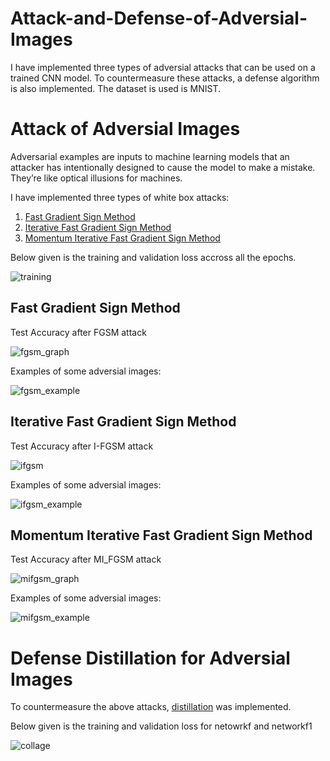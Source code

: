 # Attack-and-Defense-of-Adversial-Images
I have implemented three types of adversial attacks that can be used on a trained CNN model. To countermeasure these attacks, a defense algorithm is also implemented. The dataset is used is MNIST.

# Attack of Adversial Images

Adversarial examples are inputs to machine learning models that an attacker has intentionally designed to cause the model to make a mistake. They’re like optical illusions for machines.

I have implemented three types of white box attacks:

1. [Fast Gradient Sign Method](https://arxiv.org/abs/1412.6572)
2. [Iterative Fast Gradient Sign Method](https://arxiv.org/abs/1607.02533)
3. [Momentum Iterative Fast Gradient Sign Method](https://arxiv.org/abs/1710.06081)

Below given is the training and validation loss accross all the epochs.

![training](https://user-images.githubusercontent.com/63201896/126961865-2f891157-00a3-4ad0-85cf-27647235690f.png)

## Fast Gradient Sign Method

Test Accuracy after FGSM attack

![fgsm_graph](https://user-images.githubusercontent.com/63201896/126962188-4b0f9c4e-c556-4f42-a338-e037e6867b29.png)

Examples of some adversial images:

![fgsm_example](https://user-images.githubusercontent.com/63201896/126962298-9cb7be18-7caa-4458-81bb-eb055516b538.png)

## Iterative Fast Gradient Sign Method

Test Accuracy after I-FGSM attack

![ifgsm](https://user-images.githubusercontent.com/63201896/126962453-f9520943-a8f9-4428-b954-8b7e17a9f478.png)

Examples of some adversial images:

![ifgsm_example](https://user-images.githubusercontent.com/63201896/126962529-bf0e55a6-f0b0-4bb8-850e-b78b874dcbca.png)

## Momentum Iterative Fast Gradient Sign Method

Test Accuracy after MI_FGSM attack

![mifgsm_graph](https://user-images.githubusercontent.com/63201896/126962638-38158931-2140-4d8f-a106-d96987bcd5d8.png)

Examples of some adversial images:

![mifgsm_example](https://user-images.githubusercontent.com/63201896/126962737-271bcd75-6f66-466f-ad4e-1f573c032e36.png)

# Defense Distillation for Adversial Images

To countermeasure the above attacks, [distillation](https://arxiv.org/abs/1511.04508) was implemented.

Below given is the training and validation loss for netowrkf and networkf1

![collage](https://user-images.githubusercontent.com/63201896/126963642-23b4a992-e479-4328-b81e-86ebe237c691.png)


